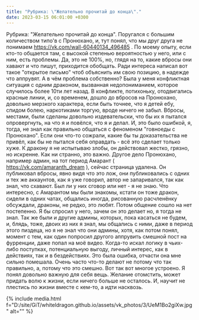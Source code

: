 ```yaml
---
title: "Рубрика: \"Желательно прочитай до конца\"."
date: 2023-03-15 06:01:00 +0300
---
```


Рубрика: "Желательно прочитай до конца".
Поругался с большим количеством типо'в с Пронюхано, и, тут понял, что мы друг друга не понимаем https://vk.com/wall-60440134_496485 .
По моему опыту, если кто-то общается там, с высокой степенью вероятностью у него, или с ним, есть проблемы. Да, это не 100%, но, глядя на то, какие вбросы они хавают и что пишут, приходится обобщать.
Ради интереса написал вот такое "открытое письмо" чтоб объяснить им свою позицию, в надежде что аппрувят.
А в чём проблема собственно?
Была у меня конфликтная ситуация с одним драконом, вызванная недопониманием, которое случилось более 10ти лет назад. В конфликте, потихоньку, отодвигались красные линии, и, со временем, дошло до вбросов на Пронюхано, довольно мерзкого характера, если быть точнее, что я детей ебу, спидом болею, наркотиками торгую, вроде ничего не забыл. Вбросы, местами, были сделаны довольно издевательски, что бы их я пытался опровергнуть, на что я и повёлся, что я и делал. И, это было ошибкой, я, тогда, не знал как правильно общаться с феноменом "говноеды с Пронюхано". Если они что-то сожрали, какие бы ты доказательства не привёл, как бы не пытался себя оправдать - всё это сделает только хуже.
К дракону я не испытываю злобы, он действовал жестко, грязно, но искренне. Как ни странно, это важно.
Другое дело Пронюхано, например админ, на тот период Амарант ( https://vk.com/amaranth_dream ), сейчас страница удалена. Он публиковал вбросы, явно видя что это лож, они публиковались с одних и тех же аккаунтов, как я уже говорил, автор не запаривался, так как знал, что схавают. Был ли у них сговор или нет - я не знаю.
Что интересно, с Амарантом мы были знакомы, кстати он тоже дракон, сидели в одних чатах, общались иногда, рисованную расчленёнку обсуждали, драконы, не редко, это любят. Потом общение сошло на нет постепенно. Я бы спросил у него, зачем он это делает но, я тогда не знал. Так же были и другие админы, которых, пока касаться не будем, и, блядь, тоже, двоих из них я знал, мы общались с ними, даже в период этого пиздеца, но я не знал что они админы, хотя, как потом понял, момент с тем, как один попросил другого аппрувить смешной пост на фурренции, даже попал на моё видео.
Когда-то искал логику в чьих-либо поступках, потенциальную выгоду, личный интерес, как в действиях, так и в бездействиях. Это была ошибка, отчасти она мне сильно помешала. Очень часто что-то делают не потому что так правильно, а, потому что это смешно. Вот так вот многое устроено.
Я понял довольно важную для себя вещь. Желание отомстить, может придать волю к жизни, если ничего больше не осталось. И, научит не плестись по жизни вместе с кем-то, а идти насквозь.

{% include media.html f="D:/site/GiT/whiteldragon.github.io/assets/vk_photos/3/UeM1Bo2giXw.jpg" alt="" %}
